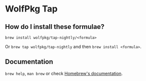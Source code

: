 # WolfPkg Tap

## How do I install these formulae?

`brew install wolfpkg/tap-nightly/<formula>`

Or `brew tap wolfpkg/tap-nightly` and then `brew install <formula>`.

## Documentation

`brew help`, `man brew` or check [Homebrew's documentation](https://docs.brew.sh).
